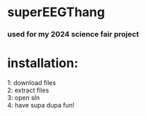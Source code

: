 # superEEGThang 

### used for my 2024 science fair project

# installation:

1: download files
<br>
2: extract files
<br>
3: open sln
<br>
4: have supa dupa fun!
